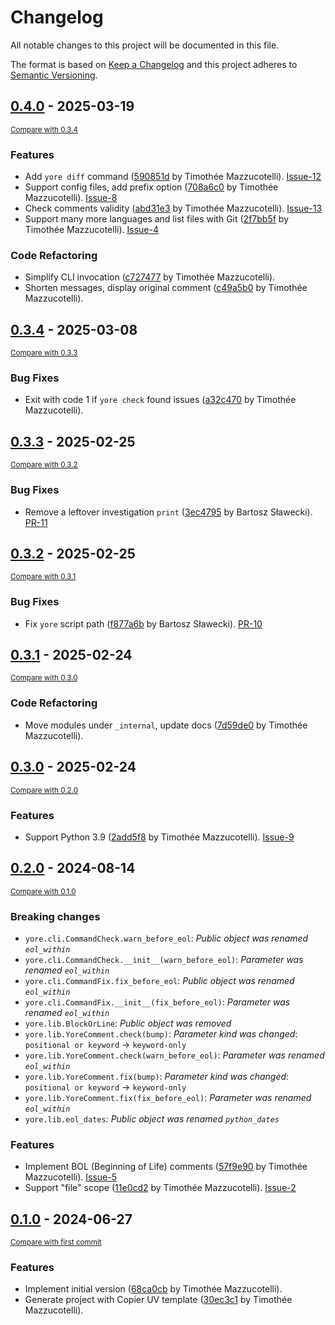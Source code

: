 # Changelog

All notable changes to this project will be documented in this file.

The format is based on [Keep a Changelog](http://keepachangelog.com/en/1.0.0/)
and this project adheres to [Semantic Versioning](http://semver.org/spec/v2.0.0.html).

<!-- insertion marker -->
## [0.4.0](https://github.com/pawamoy/yore/releases/tag/0.4.0) - 2025-03-19

<small>[Compare with 0.3.4](https://github.com/pawamoy/yore/compare/0.3.4...0.4.0)</small>

### Features

- Add `yore diff` command ([590851d](https://github.com/pawamoy/yore/commit/590851d295e77acbf4cb5c7622d2d115c99c1ed3) by Timothée Mazzucotelli). [Issue-12](https://github.com/pawamoy/yore/issues/12)
- Support config files, add prefix option ([708a6c0](https://github.com/pawamoy/yore/commit/708a6c03932355ccb1598e1e028dcf23e17762ec) by Timothée Mazzucotelli). [Issue-8](https://github.com/pawamoy/yore/issues/8)
- Check comments validity ([abd31e3](https://github.com/pawamoy/yore/commit/abd31e3f42616d741c744c578b9b3f72f674e2be) by Timothée Mazzucotelli). [Issue-13](https://github.com/pawamoy/yore/issues/13)
- Support many more languages and list files with Git ([2f7bb5f](https://github.com/pawamoy/yore/commit/2f7bb5fb92e9ad561068bdc8471908e156cae00e) by Timothée Mazzucotelli). [Issue-4](https://github.com/pawamoy/yore/issues/4)

### Code Refactoring

- Simplify CLI invocation ([c727477](https://github.com/pawamoy/yore/commit/c727477ab5afd34922a67637ebe4afd2c0a17dc9) by Timothée Mazzucotelli).
- Shorten messages, display original comment ([c49a5b0](https://github.com/pawamoy/yore/commit/c49a5b0f05d8d62dc74c75b54cccdc6f12a75230) by Timothée Mazzucotelli).

## [0.3.4](https://github.com/pawamoy/yore/releases/tag/0.3.4) - 2025-03-08

<small>[Compare with 0.3.3](https://github.com/pawamoy/yore/compare/0.3.3...0.3.4)</small>

### Bug Fixes

- Exit with code 1 if `yore check` found issues ([a32c470](https://github.com/pawamoy/yore/commit/a32c47073b1aa58971b6ee712a7f3b33e61928c4) by Timothée Mazzucotelli).

## [0.3.3](https://github.com/pawamoy/yore/releases/tag/0.3.3) - 2025-02-25

<small>[Compare with 0.3.2](https://github.com/pawamoy/yore/compare/0.3.2...0.3.3)</small>

### Bug Fixes

- Remove a leftover investigation `print` ([3ec4795](https://github.com/pawamoy/yore/commit/3ec4795e50c5727059e0aceb5b155d5d9067784b) by Bartosz Sławecki). [PR-11](https://github.com/pawamoy/yore/pull/11)

## [0.3.2](https://github.com/pawamoy/yore/releases/tag/0.3.2) - 2025-02-25

<small>[Compare with 0.3.1](https://github.com/pawamoy/yore/compare/0.3.1...0.3.2)</small>

### Bug Fixes

- Fix `yore` script path ([f877a6b](https://github.com/pawamoy/yore/commit/f877a6bff48746724fb1c27c0d5ace378a62f02e) by Bartosz Sławecki). [PR-10](https://github.com/pawamoy/yore/pull/10)

## [0.3.1](https://github.com/pawamoy/yore/releases/tag/0.3.1) - 2025-02-24

<small>[Compare with 0.3.0](https://github.com/pawamoy/yore/compare/0.3.0...0.3.1)</small>

### Code Refactoring

- Move modules under `_internal`, update docs ([7d59de0](https://github.com/pawamoy/yore/commit/7d59de0593a79bb7be46fda3008bae36cb8eadc9) by Timothée Mazzucotelli).

## [0.3.0](https://github.com/pawamoy/yore/releases/tag/0.3.0) - 2025-02-24

<small>[Compare with 0.2.0](https://github.com/pawamoy/yore/compare/0.2.0...0.3.0)</small>

### Features

- Support Python 3.9 ([2add5f8](https://github.com/pawamoy/yore/commit/2add5f8d97dfb043ab5b4bb3afe08e7333392937) by Timothée Mazzucotelli). [Issue-9](https://github.com/pawamoy/yore/issues/9)

## [0.2.0](https://github.com/pawamoy/yore/releases/tag/0.2.0) - 2024-08-14

<small>[Compare with 0.1.0](https://github.com/pawamoy/yore/compare/0.1.0...0.2.0)</small>

### Breaking changes

- `yore.cli.CommandCheck.warn_before_eol`: *Public object was renamed `eol_within`*
- `yore.cli.CommandCheck.__init__(warn_before_eol)`: *Parameter was renamed `eol_within`*
- `yore.cli.CommandFix.fix_before_eol`: *Public object was renamed `eol_within`*
- `yore.cli.CommandFix.__init__(fix_before_eol)`: *Parameter was renamed `eol_within`*
- `yore.lib.BlockOrLine`: *Public object was removed*
- `yore.lib.YoreComment.check(bump)`: *Parameter kind was changed*: `positional or keyword` -> `keyword-only`
- `yore.lib.YoreComment.check(warn_before_eol)`: *Parameter was renamed `eol_within`*
- `yore.lib.YoreComment.fix(bump)`: *Parameter kind was changed*: `positional or keyword` -> `keyword-only`
- `yore.lib.YoreComment.fix(fix_before_eol)`: *Parameter was renamed `eol_within`*
- `yore.lib.eol_dates`: *Public object was renamed `python_dates`*

### Features

- Implement BOL (Beginning of Life) comments ([57f9e90](https://github.com/pawamoy/yore/commit/57f9e90970f4b5a162490d35875e271de00604a7) by Timothée Mazzucotelli). [Issue-5](https://github.com/pawamoy/yore/issues/5)
- Support "file" scope ([11e0cd2](https://github.com/pawamoy/yore/commit/11e0cd21693e553238d6817a7b5c5d76efc1e868) by Timothée Mazzucotelli). [Issue-2](https://github.com/pawamoy/yore/issues/2)

## [0.1.0](https://github.com/pawamoy/yore/releases/tag/0.1.0) - 2024-06-27

<small>[Compare with first commit](https://github.com/pawamoy/yore/compare/30ec3c10ea02e966331124ac8f81ceabe4be46f9...0.1.0)</small>

### Features

- Implement initial version ([68ca0cb](https://github.com/pawamoy/yore/commit/68ca0cbe64ee1d0511c67961051724e5c640a99c) by Timothée Mazzucotelli).
- Generate project with Copier UV template ([30ec3c1](https://github.com/pawamoy/yore/commit/30ec3c10ea02e966331124ac8f81ceabe4be46f9) by Timothée Mazzucotelli).
